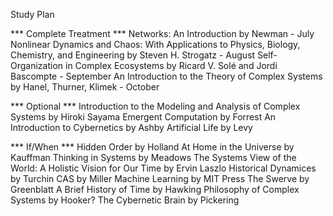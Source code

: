 Study Plan

*** Complete Treatment ***
Networks: An Introduction by Newman - July
Nonlinear Dynamics and Chaos: With Applications to Physics, Biology, Chemistry, and Engineering by Steven H. Strogatz - August
Self-Organization in Complex Ecosystems by Ricard V. Solé and Jordi Bascompte - September
An Introduction to the Theory of Complex Systems by Hanel, Thurner, Klimek - October

*** Optional ***
Introduction to the Modeling and Analysis of Complex Systems by Hiroki Sayama
Emergent Computation by Forrest
An Introduction to Cybernetics by Ashby
Artificial Life by Levy

*** If/When ***
Hidden Order by Holland
At Home in the Universe by Kauffman
Thinking in Systems by Meadows
The Systems View of the World: A Holistic Vision for Our Time by Ervin Laszlo
Historical Dynamices by Turchin
CAS by Miller
Machine Learning by MIT Press
The Swerve by Greenblatt
A Brief History of Time by Hawking
Philosophy of Complex Systems by Hooker?
The Cybernetic Brain by Pickering
